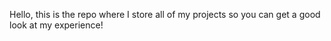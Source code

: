 Hello, this is the repo where I store all of my projects so you can get a good look at my experience!
